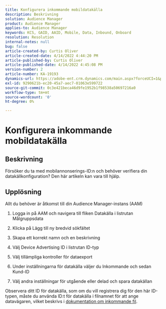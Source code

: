 ```yaml
---
title: Konfigurera inkommande mobildatakälla
description: Beskrivning
solution: Audience Manager
product: Audience Manager
applies-to: Audience Manager
keywords: KCS, GAID, AAID, Mobile, Data, Inbound, Onboard
resolution: Resolution
internal-notes: null
bug: false
article-created-by: Curtis Oliver
article-created-date: 4/14/2022 4:44:20 PM
article-published-by: Curtis Oliver
article-published-date: 4/14/2022 4:45:08 PM
version-number: 2
article-number: KA-19193
dynamics-url: https://adobe-ent.crm.dynamics.com/main.aspx?forceUCI=1&pagetype=entityrecord&etn=knowledgearticle&id=e23c681f-12bc-ec11-983f-0022480a30fa
exl-id: 9290621b-ec20-45a7-aec7-01063e599722
source-git-commit: 0c3e421beca46d9fe1952b1f98538a50697216a0
workflow-type: tm+mt
source-wordcount: '0'
ht-degree: 0%

---
```


# Konfigurera inkommande mobildatakälla

## Beskrivning

Försöker du ta med mobilannonserings-ID:n och behöver verifiera din datakällkonfiguration? Den här artikeln kan vara till hjälp. 

## Upplösning


Allt du behöver är åtkomst till din Audience Manager-instans (AAM)

1) Logga in på AAM och navigera till fliken Datakälla i listrutan Målgruppsdata

2) Klicka på Lägg till ny bredvid sökfältet

3) Skapa ett korrekt namn och en beskrivning

4) Välj Device Advertising ID i listrutan ID-typ

5) Välj tillämpliga kontroller för dataexport

6) Under inställningarna för datakälla väljer du Inkommande och sedan Kund-ID

7) Välj andra inställningar för utgående eller delad och spara datakällan



Observera ditt ID för datakälla, som om du vill registrera dig för den här ID-typen, måste du använda ID:t för datakälla i filnamnet för att ange datavägaren, vilket beskrivs i [dokumentation om inkommande fil](https://experienceleague.adobe.com/docs/audience-manager/user-guide/implementation-integration-guides/sending-audience-data/batch-data-transfer-process/inbound-s3-filenames.html?lang=en).
